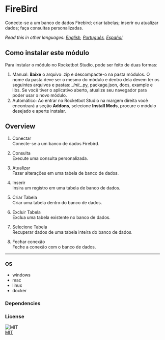 



# FireBird
  
Conecte-se a um banco de dados Firebird; criar tabelas; inserir ou atualizar dados; faça consultas personalizadas.  

  
*Read this in other languages: [English](README_FireBird.md), [Português](README.pr.md), [Español](README.es.md)*   


## Como instalar este módulo
  
Para instalar o módulo no Rocketbot Studio, pode ser feito de duas formas:
1. Manual: __Baixe__ o arquivo .zip e descompacte-o na pasta módulos. O nome da pasta deve ser o mesmo do módulo e dentro dela devem ter os seguintes arquivos e pastas: \__init__.py, package.json, docs, example e libs. Se você tiver o aplicativo aberto, atualize seu navegador para poder usar o novo módulo.
2. Automático: Ao entrar no Rocketbot Studio na margem direita você encontrará a seção **Addons**, selecione **Install Mods**, procure o módulo desejado e aperte instalar.  


## Overview


1. Conectar  
Conecte-se a um banco de dados Firebird.

2. Consulta  
Execute uma consulta personalizada.

3. Atualizar  
Fazer alterações em uma tabela de banco de dados.

4. Inserir  
Insira um registro em uma tabela de banco de dados.

5. Criar Tabela  
Criar uma tabela dentro do banco de dados.

6. Excluir Tabela  
Exclua uma tabela existente no banco de dados.

7. Selecione Tabela  
Recuperar dados de uma tabela inteira do banco de dados.

8. Fechar conexão  
Feche a conexão com o banco de dados.  




----
### OS

- windows
- mac
- linux
- docker

### Dependencies

### License
  
![MIT](https://camo.githubusercontent.com/107590fac8cbd65071396bb4d04040f76cde5bde/687474703a2f2f696d672e736869656c64732e696f2f3a6c6963656e73652d6d69742d626c75652e7376673f7374796c653d666c61742d737175617265)  
[MIT](http://opensource.org/licenses/mit-license.ph)